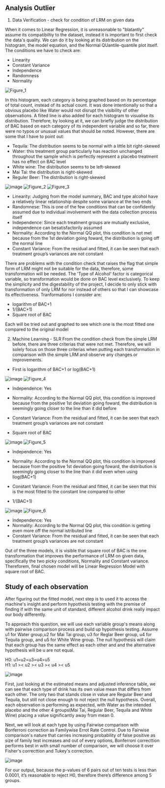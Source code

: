 ## Analysis Outlier 

1. Data Verification - check for condition of LRM on given data

When it comes to Linear Regression, it is unreasonable to "blatantly" assume its compatibiltiy to the dataset, instead it is important to first check the data's quality. We can do it by looking at its distribution on the histogram, the model equation, and the Normal QUantile-quantile plot itself. The conditions we have to check are: 
- Linearity
- Constant Variance
- Independence 
- Randomness
- Normality

![Figure_1](https://user-images.githubusercontent.com/108549500/198199350-85435984-b5fb-40d8-8946-73696a73b6b2.png)   

In this histogram, each category is being graphed based on its percentage of total count, instead of its actual count. It was done intentionally so that a obvious placebo  like Water would not disrupt the visibility of other observations. A fiited line is also added for each histogram to visualise its distribution. Therefore, by looking at it, we can briefly judge the distribution of BAC based on each category of its independent variable and so far, there were no typos or unusual values that should be noted. However, there are some that I have to point out:  
- Tequila: The distribution seems to be normal with a little bit right-skewed 
- Water: this treatment group particularly has reaction unchanged throughout the sample which is perfectly represent a placebo treatment
has no effect on BAC level 
- White wine: The distribution seems to be left-skewed 
- Mai Tai: the distribution is right-skewed 
- Reguler Beer: The distribution is right-skewed

![image](https://user-images.githubusercontent.com/108549500/198203043-796ea32a-d338-437d-a161-fa7ad737df4b.png)
![Figure_2](https://user-images.githubusercontent.com/108549500/198203368-800557c9-5748-4fa1-9e0e-f22389f2e39b.png)
![Figure_3](https://user-images.githubusercontent.com/108549500/198206205-c39c21b9-5621-432f-9978-7adfa6519c76.png)


- Linearity: Judging from the model summary, BAC and type alcohol have a relatively linear relationship despite some variance at the two ends
- Randomnese: This is one of the few conditions that can be confidently assumed due to individual involvement with the data collection process itself
- Independence: Since each treatment groups are mutually exclusive, independence can besatisfactorily assumed
- Normality: According to the Normal QQ plot, this condition is not met because from the 1st deviation going foward, the distribution is going off the normal line
- Constant Variance: From the residual and fitted, it can be seen that each treatment group’s variances are not constant

There are problems with the condition check that raises the flag that simple form of LRM might not be suitable for the data, therefore, some transformation will be needed. The 'Type of Alcohol' factor is categorical variable, so transformation would be done on BAC level exclusively. To keep the simplicity and the digestability of the project, I decide to only stick with transformation of only LRM for nor instead of others so that I can showcase its effectiveness. Tranformations I consider are: 
- logarithm of BAC+1
- 1/(BAC+1)
- Square root of BAC  

Each will be tried out and graphed to see which one is the most fitted one compared to the original model

2. Machine Learning - SLR
From the condition check from the simple LRM before, there are three criterias that were not met. Therefore, we will solely focus on those three criterias when putting each transformation in comparison with the simple LRM and observe any changes or improvements. 
- First is logarithm of BAC+1 or log(BAC+1)
   
![image](https://user-images.githubusercontent.com/108549500/198208433-cda382bc-db00-4a34-99f8-86546ac6c82b.png)
![Figure_4](https://user-images.githubusercontent.com/108549500/198208660-fa7b51eb-b60c-4323-8df8-ad1c68f061af.png) 

- Independence: Yes
- Normality: According to the Normal QQ plot, this condition is improved because from the positive 1st deviation going foward, the distribution is seemingly going closer to the line than it did before
- Constant Variance: From the residual and fitted, it can be seen that each treatment group’s
variances are not constant

- Square root of BAC

![image](https://user-images.githubusercontent.com/108549500/198209104-6a1b8b9e-e30e-4528-9b70-0a33244c9397.png)
![Figure_5](https://user-images.githubusercontent.com/108549500/198209278-44250446-10df-403c-a097-05b7af830650.png)

- Independence: Yes
- Normality: According to the Normal QQ plot, this condition is improved because from the positive 1st deviation going foward, the distribution is seemingly going closer to the line than
it did even when using llog(BAC+1)
- Constant Variance: From the residual and fitted, it can be seen that this is the most fitted to the constant line compared to other

- 1/(BAC+1)  

![image](https://user-images.githubusercontent.com/108549500/198210869-956a9c0e-ba81-40b0-b85f-259a85765a09.png)
![Figure_6](https://user-images.githubusercontent.com/108549500/198209154-b2261761-a78a-4dd2-bfc9-3939af982c16.png)

- Independence: Yes
- Normality: According to the Normal QQ plot, this condition is getting even more off the normal istributed line
- Constant Variance: From the residual and fitted, it can be seen that each treatment group’s variances are not constant

Out of the three models, it is visible that square root of BAC is the one transformation that improves the performance of LRM on given data, specifically the two picky conditions, Normality and Constant variance. Thereforem, final chosen model will be Linear Regression Model with square root of BAC.  

## Study of each observation

After figuring out the fitted model, next step is to used it to access the machine's insight and perform hypothesis testing with the premise of finding if with the same unit of standard, different alcohol drink really impact our body differently. 

To approach this question, we will use each variable group's means along with pairwise comparison process and build up hypothesis testing. Assume u1 for Water group,u2 for Mai Tai group, u3 for Reglar Beer group, u4 for Tequila group, and u5 for White Wine group. The null hypothesis will claim that each group has the same effect as each other and and the alternative hypothesis will be u are not equal.  

H0: u1=u2=u3=u4=u5  
H1: u1 >< u2 >< u3 >< u4 >< u5

![image](https://user-images.githubusercontent.com/108549500/198747822-f2fb3c57-59cc-45e5-bf9a-519ba14cd08d.png)

First, just looking at the estimated means and adjusted inference table, we can see that each type of drink has its own value mean that differs from each other. The only two that stands close in value are Regular Beer and Tequila, but still not close enough to not reject the null hypothesis. Overall, each observation is performing as expected, with Water as the intended placebo and the other 4 groups(Mai Tai, Regular Beer, Tequila and White Wine) placing a value significantly away from mean 0.

Next, we will look at each type by using Fairwise comparison with Bonferroni correction as Familywise Errot Rate Control. Due to Fairwise comparison's nature that carries increasing probability of false positive as size of family test increases and out of every options, Bonferroni correcttion performs best in with small number of comparison, we will choose it over Fisher's correcttion and Tukey's correction.  

![image](https://user-images.githubusercontent.com/108549500/198751045-66a8ec2f-7238-4e6a-975b-3d9c41e7569d.png)

For our output, because the p-values of 6 pairs out of ten tests is less than 0.0001, it’s reasonable
to reject H0, therefore there’s difference among 5 groups.


